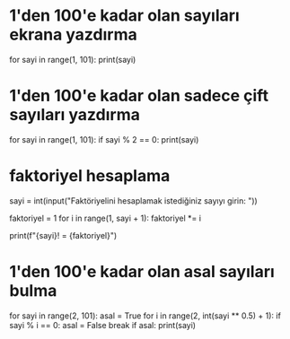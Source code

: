 # 1'den 100'e kadar olan sayıları ekrana yazdırma
for sayi in range(1, 101):
    print(sayi)
# 1'den 100'e kadar olan sadece çift sayıları yazdırma
for sayi in range(1, 101):
    if sayi % 2 == 0:
        print(sayi)
# faktoriyel hesaplama
sayi = int(input("Faktöriyelini hesaplamak istediğiniz sayıyı girin: "))

faktoriyel = 1
for i in range(1, sayi + 1):
    faktoriyel *= i

print(f"{sayi}! = {faktoriyel}")
# 1'den 100'e kadar olan asal sayıları bulma
for sayi in range(2, 101):
    asal = True
    for i in range(2, int(sayi ** 0.5) + 1):
        if sayi % i == 0:
            asal = False
            break
    if asal:
        print(sayi)

